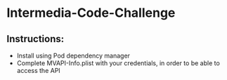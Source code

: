 # Intermedia-Code-Challenge

## Instructions: 
- Install using Pod dependency manager
- Complete MVAPI-Info.plist with your credentials, in order to be able to access the API
